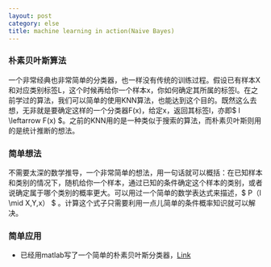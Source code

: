 ```yaml
---
layout: post
category: else
title: machine learning in action(Naive Bayes)
---
```


### 朴素贝叶斯算法
一个非常经典也非常简单的分类器，也一样没有传统的训练过程。假设已有样本X和对应类别标签L，这个时候再给你一个样本x，你如何确定其所属的标签l。在之前学过的算法，我们可以简单的使用KNN算法，也能达到这个目的。既然这么去想，无非就是要确定这样的一个分类器F(x)，给定x，返回其标签l，亦即$ l \leftarrow F(x) $。之前的KNN用的是一种类似于搜索的算法，而朴素贝叶斯则用的是统计推断的想法。

### 简单想法
不需要太深的数学推导，一个非常简单的想法，用一句话就可以概括：在已知样本和类别的情况下，随机给你一个样本，通过已知的条件确定这个样本的类别，或者说确定属于哪个类别的概率更大。可以用过一个简单的数学表达式来描述，$ P（l \mid X,Y,x） $ 。计算这个式子只需要利用一点儿简单的条件概率知识就可以解决。

### 简单应用
* 已经用matlab写了一个简单的朴素贝叶斯分类器，[Link](https://github.com/xindongzhang/Statistical-Learning-Lihang)